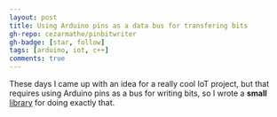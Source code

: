 ```yaml
---
layout: post
title: Using Arduino pins as a data bus for transfering bits
gh-repo: cezarmathe/pinbitwriter
gh-badge: [star, follow]
tags: [arduino, iot, c++]
comments: true
---
```


These days I came up with an idea for a really cool IoT project, but that requires using Arduino pins as a bus for writing bits, so I wrote a **small** [library](https://github.com/cezarmathe/pinbitwriter) for doing exactly that.

